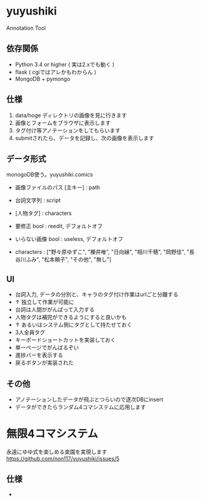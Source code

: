yuyushiki
=========

Annotation Tool

依存関係
-----------
* Python 3.4 or higher ( 実は2.xでも動く )
* flask ( cgiではアレかもわからん )
* MongoDB + pymongo

仕様
------------
1. data/hoge ディレクトリの画像を見に行きます
2. 画像とフォームをブラウザに表示します
3. タグ付け等アノテーションをしてもらいます
4. submitされたら、データを記録し、次の画像を表示します

データ形式
----------------
monogoDB使う。yuyushiki.comics

* 画像ファイルのパス [主キー] : path
* 台詞文字列 : script
* [人物タグ] : characters
* 要修正 bool : reedit, デフォルトオフ
* いらない画像 bool : useless, デフォルトオフ

* characters : ["野々原ゆずこ", "櫟井唯", "日向縁", "相川千穂", "岡野佳", "長谷川ふみ", "松本頼子", "その他", "無し"]


UI
----------------
* 台詞入力, データの分別と、キャラのタグ付け作業はurlごと分離する
* ↑ 独立して作業が可能に
* 台詞は人間ががんばって入力する
* 人物タグは補完ができるようにすると良いかも
* ↑ あるいはシステム側にタグとして持たせておく
* 3人全員タグ
* キーボードショートカットを実装しておく
* 単一ページでがんばるぞい
* 進捗バーを表示する
* 戻るボタンが実装された

その他
----------------
* アノテーションしたデータが飛ぶとつらいので逐次DBにinsert
* データができたらランダム4コマシステムに応用します

無限4コマシステム
====================

永遠にゆゆ式を楽しめる楽園を実現します
https://github.com/non117/yuyushiki/issues/5

仕様
---------
* 


